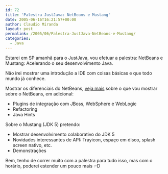 ```yaml
---
id: 72
title: 'Palestra JustJava: NetBeans e Mustang'
date: 2005-06-16T16:21:57+00:00
author: Claudio Miranda
layout: post
permalink: /2005/06/Palestra-JustJava-NetBeans-e-Mustang/
categories:
  - Java
---
```

Estarei em SP amanh&atilde; para o JustJava, vou efetuar a palestra: NetBeans e Mustang: Acelerando o seu desenvolvimento Java.
  
N&atilde;o irei mostrar uma introdu&ccedil;&atilde;o a IDE com coisas b&aacute;sicas e que todo mundo j&aacute; conhece. 

Mostrar os diferenciais do NetBeans, [veja mais](/blog/claudio/Java/2005/06/09/Palestra_SouJava_Brasilia_e_JustJava.html) sobre o que vou mostrar sobre o NetBeans, em adicional:

  * Plugins de integra&ccedil;&atilde;o com JBoss, WebSphere e WebLogic
  * Refactoring
  * Java Hints

Sobre o Mustang (JDK 5) pretendo:

  * Mostrar desenvolvimento colaborativo do JDK 5
  * Novidades interessantes de API: Trayicon, espa&ccedil;o em disco, splash screen nativo, etc.
  * Demonstra&ccedil;&otilde;es

Bem, tenho de correr muito com a palestra para tudo isso, mas com o hor&aacute;rio, poderei estender um pouco mais :-D